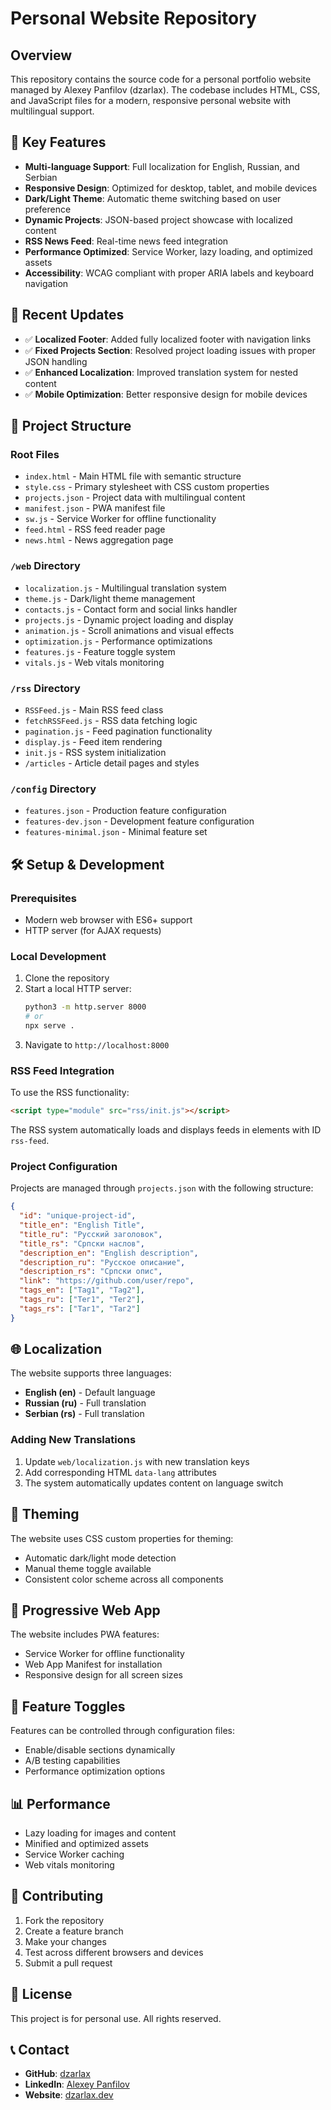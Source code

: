 # Personal Website Repository

## Overview
This repository contains the source code for a personal portfolio website managed by Alexey Panfilov (dzarlax). The codebase includes HTML, CSS, and JavaScript files for a modern, responsive personal website with multilingual support.

## 🌟 Key Features
- **Multi-language Support**: Full localization for English, Russian, and Serbian
- **Responsive Design**: Optimized for desktop, tablet, and mobile devices
- **Dark/Light Theme**: Automatic theme switching based on user preference
- **Dynamic Projects**: JSON-based project showcase with localized content
- **RSS News Feed**: Real-time news feed integration
- **Performance Optimized**: Service Worker, lazy loading, and optimized assets
- **Accessibility**: WCAG compliant with proper ARIA labels and keyboard navigation

## 🚀 Recent Updates
- ✅ **Localized Footer**: Added fully localized footer with navigation links
- ✅ **Fixed Projects Section**: Resolved project loading issues with proper JSON handling
- ✅ **Enhanced Localization**: Improved translation system for nested content
- ✅ **Mobile Optimization**: Better responsive design for mobile devices

## 📁 Project Structure

### Root Files
- `index.html` - Main HTML file with semantic structure
- `style.css` - Primary stylesheet with CSS custom properties
- `projects.json` - Project data with multilingual content
- `manifest.json` - PWA manifest file
- `sw.js` - Service Worker for offline functionality
- `feed.html` - RSS feed reader page
- `news.html` - News aggregation page

### `/web` Directory
- `localization.js` - Multilingual translation system
- `theme.js` - Dark/light theme management
- `contacts.js` - Contact form and social links handler
- `projects.js` - Dynamic project loading and display
- `animation.js` - Scroll animations and visual effects
- `optimization.js` - Performance optimizations
- `features.js` - Feature toggle system
- `vitals.js` - Web vitals monitoring

### `/rss` Directory
- `RSSFeed.js` - Main RSS feed class
- `fetchRSSFeed.js` - RSS data fetching logic
- `pagination.js` - Feed pagination functionality
- `display.js` - Feed item rendering
- `init.js` - RSS system initialization
- `/articles` - Article detail pages and styles

### `/config` Directory
- `features.json` - Production feature configuration
- `features-dev.json` - Development feature configuration
- `features-minimal.json` - Minimal feature set

## 🛠️ Setup & Development

### Prerequisites
- Modern web browser with ES6+ support
- HTTP server (for AJAX requests)

### Local Development
1. Clone the repository
2. Start a local HTTP server:
   ```bash
   python3 -m http.server 8000
   # or
   npx serve .
   ```
3. Navigate to `http://localhost:8000`

### RSS Feed Integration
To use the RSS functionality:

```html
<script type="module" src="rss/init.js"></script>
```

The RSS system automatically loads and displays feeds in elements with ID `rss-feed`.

### Project Configuration
Projects are managed through `projects.json` with the following structure:

```json
{
  "id": "unique-project-id",
  "title_en": "English Title",
  "title_ru": "Русский заголовок",
  "title_rs": "Српски наслов",
  "description_en": "English description",
  "description_ru": "Русское описание",
  "description_rs": "Српски опис",
  "link": "https://github.com/user/repo",
  "tags_en": ["Tag1", "Tag2"],
  "tags_ru": ["Тег1", "Тег2"],
  "tags_rs": ["Таг1", "Таг2"]
}
```

## 🌐 Localization
The website supports three languages:
- **English (en)** - Default language
- **Russian (ru)** - Full translation
- **Serbian (rs)** - Full translation

### Adding New Translations
1. Update `web/localization.js` with new translation keys
2. Add corresponding HTML `data-lang` attributes
3. The system automatically updates content on language switch

## 🎨 Theming
The website uses CSS custom properties for theming:
- Automatic dark/light mode detection
- Manual theme toggle available
- Consistent color scheme across all components

## 📱 Progressive Web App
The website includes PWA features:
- Service Worker for offline functionality
- Web App Manifest for installation
- Responsive design for all screen sizes

## 🔧 Feature Toggles
Features can be controlled through configuration files:
- Enable/disable sections dynamically
- A/B testing capabilities
- Performance optimization options

## 📊 Performance
- Lazy loading for images and content
- Minified and optimized assets
- Service Worker caching
- Web vitals monitoring

## 🤝 Contributing
1. Fork the repository
2. Create a feature branch
3. Make your changes
4. Test across different browsers and devices
5. Submit a pull request

## 📄 License
This project is for personal use. All rights reserved.

## 📞 Contact
- **GitHub**: [dzarlax](https://github.com/dzarlax)
- **LinkedIn**: [Alexey Panfilov](https://linkedin.com/in/alexey-panfilov)
- **Website**: [dzarlax.dev](https://dzarlax.dev)

